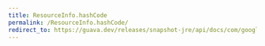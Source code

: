 ```yaml
---
title: ResourceInfo.hashCode
permalink: /ResourceInfo.hashCode/
redirect_to: https://guava.dev/releases/snapshot-jre/api/docs/com/google/common/reflect/ClassPath.ResourceInfo.html#hashCode--
---
```

